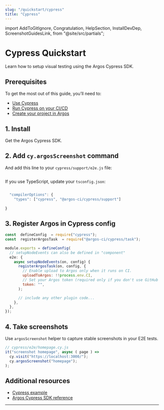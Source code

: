 ```yaml
---
slug: "/quickstart/cypress"
title: "Cypress"
---
```


import 
  AddToGitIgnore,
  Congratulation,
  HelpSection,
  InstallDevDep,
  ScreenshotGuidesLink,
 from "@site/src/partials";

# Cypress Quickstart

Learn how to setup visual testing using the Argos Cypress SDK.

## Prerequisites

To get the most out of this guide, you’ll need to:

- [Use Cypress](https://docs.cypress.io/guides/getting-started/installing-cypress)
- [Run Cypress on your CI/CD](https://playwright.dev/docs/ci-intro#on-pushpull_request)
- [Create your project in Argos](https://app.argos-ci.com/new)

## 1. Install

Get the Argos Cypress SDK.



## 2. Add `cy.argosScreenshot` command

And add this line to your `cypress/support/e2e.js` file:

```js cypress/support/e2e.js

```

If you use TypeScript, update your `tsconfig.json`:

```js

  "compilerOptions": {
    "types": ["cypress", "@argos-ci/cypress/support"]
  
}
```

## 3. Register Argos in Cypress config

```js cypress.config.js
const  defineConfig  = require("cypress");
const  registerArgosTask  = require("@argos-ci/cypress/task");

module.exports = defineConfig(
  // setupNodeEvents can also be defined in "component"
  e2e: {
    async setupNodeEvents(on, config) {
      registerArgosTask(on, config, {
        // Enable upload to Argos only when it runs on CI.
        uploadToArgos: !!process.env.CI,
        // Set your Argos token (required only if you don't use GitHub Actions).
        token: "",
      );

      // include any other plugin code...
    },
  },
});
```

## 4. Take screenshots

Use <code>argosScreenshot</code> helper to capture stable screenshots in your E2E tests.

```js
// cypress/e2e/homepage.cy.js
it("screenshot homepage", async ( page ) => 
  cy.visit("https://localhost:3000/");
  cy.argosScreenshot("homepage");
);
```





## Additional resources

- [Cypress example](https://github.com/argos-ci/argos-javascript/tree/main/examples/cypress)
- [Argos Cypress SDK reference](/cypress)

---



